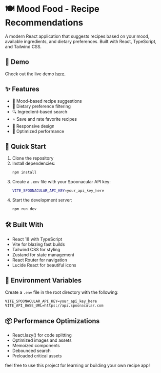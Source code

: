 # 🍽️ Mood Food - Recipe Recommendations

A modern React application that suggests recipes based on your mood, available ingredients, and dietary preferences. Built with React, TypeScript, and Tailwind CSS.

## 🌟 Demo
Check out the live demo [here](mood-food-bicode.vercel.app](https://mood-food-bicode.vercel.app/)).

## ✨ Features

- 🎯 Mood-based recipe suggestions
- 🥗 Dietary preference filtering
- 🔍 Ingredient-based search
- ⭐ Save and rate favorite recipes
- 📱 Responsive design
- 🚀 Optimized performance

## 🚀 Quick Start

1. Clone the repository
2. Install dependencies:
   ```bash
   npm install
   ```
3. Create a `.env` file with your Spoonacular API key:
   ```bash
   VITE_SPOONACULAR_API_KEY=your_api_key_here
   ```
4. Start the development server:
   ```bash
   npm run dev
   ```

## 🛠️ Built With

- React 18 with TypeScript
- Vite for blazing fast builds
- Tailwind CSS for styling
- Zustand for state management
- React Router for navigation
- Lucide React for beautiful icons

## 🔧 Environment Variables

Create a `.env` file in the root directory with the following:

```env
VITE_SPOONACULAR_API_KEY=your_api_key_here
VITE_API_BASE_URL=https://api.spoonacular.com
```


## 📦 Performance Optimizations

- React.lazy() for code splitting
- Optimized images and assets
- Memoized components
- Debounced search
- Preloaded critical assets

feel free to use this project for learning or building your own recipe app!
